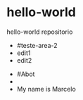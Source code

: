 # hello-world
hello-world repositorio
- #teste-area-2
- edit1
- edit2
+ #Abot
+
+ My name is Marcelo

